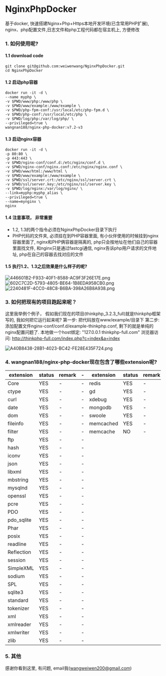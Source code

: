 # NginxPhpDocker
基于docker, 快速搭建Nginx+Php+Https本地开发环境(已含常用PHP扩展), nginx、php配置文件,日志文件和php工程代码都在宿主机上, 方便修改

### 1. 如何使用呢?

#### 1.1 download code
```
git clone git@github.com:weiwenwang/NginxPhpDocker.git
cd NginxPhpDocker
```

#### 1.2 启动php容器
```
docker run -it -d \
--name myphp \
-v $PWD/www/php:/www/php \
-v $PWD/www/example:/www/example \
-v $PWD/php-fpm-conf:/usr/local/etc/php-fpm.d \
-v $PWD/php-conf:/usr/local/etc/php \
-v $PWD/log/php:/var/log/php/ \
--privileged=true \
wangnan188/nginx-php-docker:v7.2-v3
```

#### 1.3 启动nginx容器
```
docker run -it -d \
-p 80:80 \
-p 443:443 \
-v $PWD/nginx-conf/conf.d:/etc/nginx/conf.d \
-v $PWD/nginx-conf/nginx.conf:/etc/nginx/nginx.conf \
-v $PWD/www/html:/www/html \
-v $PWD/www/example:/www/example \
-v $PWD/ssl/server.crt:/etc/nginx/ssl/server.crt \
-v $PWD/ssl/server.key:/etc/nginx/ssl/server.key \
-v $PWD/log/nginx:/var/log/nginx/ \
--link=myphp:myphp_alias \
--privileged=true \
--name=mynginx \
nginx
```

#### 1.4 注意事项， 非常重要

- 1.2, 1.3的两个指令必须在NginxPhpDocker目录下执行
- PHP代码的文件夹, 必须挂在到PHP容器里面, 有小伙伴使用的时候挂到nginx容器里面了, nginx和PHP俩容器是隔离的, php只会按地址在他们自己的容器里面找文件, 和nginx只是通过fastcgi通信, nginx告诉php用户请求的文件地址, php在自己的容器去找对应的文件

#### 1.5 执行1.2、1.3之后效果是什么样子的呢?
![446601B2-F933-40F1-8588-AC9F3F26E17E.png](https://i.loli.net/2019/03/28/5c9c36453f75e.png)
![602C7C2D-5793-4805-BE64-1B8EDA958CB0.png](https://i.loli.net/2019/03/28/5c9c36452cb09.png)
![2240481F-4CC0-48C8-B6BA-398A26B8A938.png](https://i.loli.net/2019/03/28/5c9c36454b755.png)

### 3. 如何把现有的项目跑起来呢？

  这里我举例个例子， 假如我们现在的项目(thinkphp_3.2.3_full)就是thinkphp框架写的, 我如何把它运行起来呢?
  第一步: 把代码放在www/example/目录下
  第二步: 添加配置文件nginx-conf/conf.d/example-thinkphp.conf, 剩下的就是单纯的nginx配置问题了.
  本地做一个host绑定: "127.0.0.1 thinkphp-full.com"
  浏览器访问: http://thinkphp-full.com/index.php?c=index&a=index

![A40B8438-28B1-4023-BC42-FE28E435F724.png](https://i.loli.net/2019/03/28/5c9c389f4a322.png)

### 4. wangnan188/nginx-php-docker现在包含了哪些extension呢?

extension | status| remark |- | extension | status|remark |- |
---|---|--|-- |--|--|--|--
Core | YES|- |-|redis|YES|-|-
ctype | YES|-|-|gd|YES|-|-
curl | YES|-|-|xdebug|YES|-|-
date | YES|-|-|mongodb|YES|-|-
dom | YES|-|-|swoole|YES|-|-
fileinfo| YES|-|-|memcached|YES|-|-
filter | YES|-|-|memcache|NO|-|-
ftp | YES|-|-||
hash | YES|-|-||
iconv | YES|-|-||
json | YES|-|-||
libxml | YES|-|-||
mbstring | YES|-|-||
mysqlnd | YES|-|-||
openssl | YES|-|-||
pcre| YES|-|-||
PDO| YES|-|-||
pdo_sqlite| YES|-|-||
Phar| YES|-|-||
posix | YES|-|-||
readline | YES|-|-||
Reflection | YES|-|-||
session | YES|-|-||
SimpleXML | YES|-|-||
sodium | YES|-|-||
SPL | YES|-|-||
sqlite3 | YES|-|-||
standard | YES|-|-||
tokenizer | YES|-|-||
xml | YES|-|-||
xmlreader | YES|-|-||
xmlwriter | YES|-|-||
zlib | YES|-|-||

### 5. 其他

感谢你看到这里, 有问题, email我(wangweiwen200@gmail.com)

